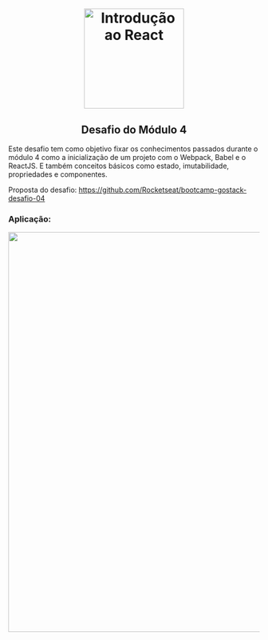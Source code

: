 <h1 align="center">
  <img 
    alt="Introdução ao React" src="https://user-images.githubusercontent.com/54601930/73386759-30e0c100-42ae-11ea-8587-fc4a40e63e6a.png" 
    width="200px"
  />
</h1>
<h2 align="center">
  Desafio do Módulo 4
</h2>

Este desafio tem como objetivo fixar os conhecimentos passados durante o módulo 4 como a inicialização de um projeto com o Webpack, Babel e o ReactJS. E também conceitos básicos como estado, imutabilidade, propriedades e componentes. 

Proposta do desafio: https://github.com/Rocketseat/bootcamp-gostack-desafio-04

### Aplicação:

<p align="center">
  <img src="https://user-images.githubusercontent.com/54601930/78408011-77b7a380-75dc-11ea-9ec9-c2a0adf5ae19.gif" width="800px">
</p>
